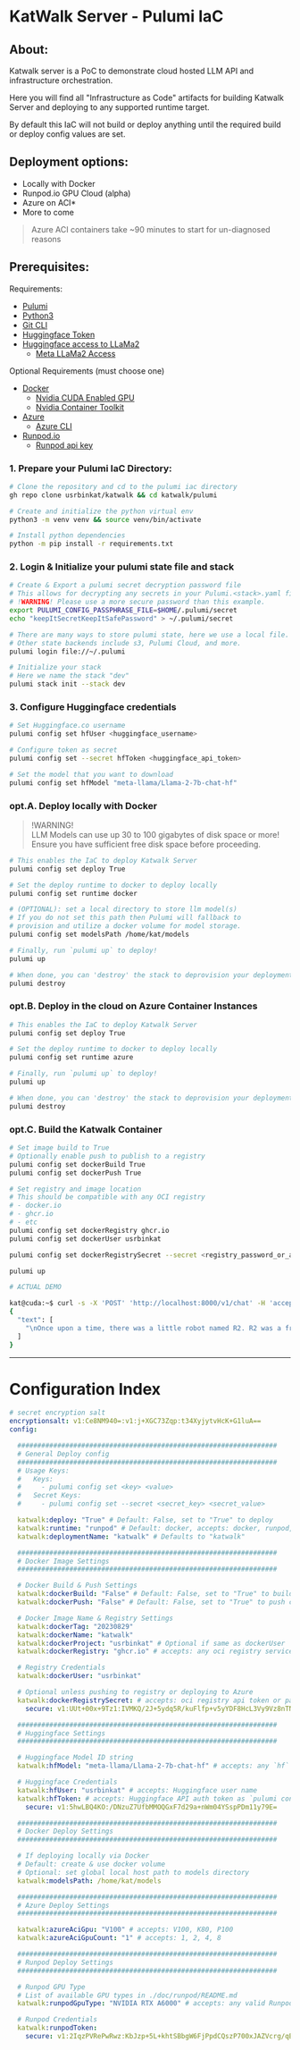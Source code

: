# KatWalk Server - Pulumi IaC

## About:

Katwalk server is a PoC to demonstrate cloud hosted LLM API and infrastructure orchestration.

Here you will find all "Infrastructure as Code" artifacts for building Katwalk Server and deploying to any supported runtime target.

By default this IaC will not build or deploy anything until the required build or deploy config values are set.

## Deployment options:
- Locally with Docker
- Runpod.io GPU Cloud (alpha)
- Azure on ACI*
- More to come

> Azure ACI containers take ~90 minutes to start for un-diagnosed reasons

## Prerequisites:

Requirements:

* [Pulumi](https://www.pulumi.com/docs/install/)
* [Python3](https://www.python.org/downloads/)
* [Git CLI](https://git-scm.com/book/en/v2/Getting-Started-Installing-Git)
* [Huggingface Token](https://huggingface.co/docs/transformers.js/guides/private)
* [Huggingface access to LLaMa2](https://huggingface.co/meta-llama)
  * [Meta LLaMa2 Access](https://ai.meta.com/resources/models-and-libraries/llama-downloads/)

Optional Requirements (must choose one)

* [Docker](https://docs.docker.com/engine/install/)
  * [Nvidia CUDA Enabled GPU](https://developer.nvidia.com/cuda-gpus)
  * [Nvidia Container Toolkit](https://docs.nvidia.com/datacenter/cloud-native/container-toolkit/latest/install-guide.html)
* [Azure](https://azure.microsoft.com/en-us)
  * [Azure CLI](https://learn.microsoft.com/en-us/cli/azure/install-azure-cli)
* [Runpod.io](https://runpod.io)
  * [Runpod api key](https://docs.runpod.io/docs/graphql-api)

### 1. Prepare your Pulumi IaC Directory:

```bash
# Clone the repository and cd to the pulumi iac directory
gh repo clone usrbinkat/katwalk && cd katwalk/pulumi

# Create and initialize the python virtual env
python3 -m venv venv && source venv/bin/activate

# Install python dependencies
python -m pip install -r requirements.txt
```

### 2. Login & Initialize your pulumi state file and stack

```bash
# Create & Export a pulumi secret decryption password file
# This allows for decrypting any secrets in your Pulumi.<stack>.yaml file
# !WARNING! Please use a more secure password than this example.
export PULUMI_CONFIG_PASSPHRASE_FILE=$HOME/.pulumi/secret
echo "keepItSecretKeepItSafePassword" > ~/.pulumi/secret

# There are many ways to store pulumi state, here we use a local file.
# Other state backends include s3, Pulumi Cloud, and more.
pulumi login file://~/.pulumi

# Initialize your stack
# Here we name the stack "dev"
pulumi stack init --stack dev
```


### 3. Configure Huggingface credentials

```bash
# Set Huggingface.co username
pulumi config set hfUser <huggingface_username>

# Configure token as secret
pulumi config set --secret hfToken <huggingface_api_token>

# Set the model that you want to download
pulumi config set hfModel "meta-llama/Llama-2-7b-chat-hf"
```

### opt.A. Deploy locally with Docker

> !WARNING!    
> LLM Models can use up 30 to 100 gigabytes of disk space or more!    
> Ensure you have sufficient free disk space before proceeding.

```bash
# This enables the IaC to deploy Katwalk Server
pulumi config set deploy True

# Set the deploy runtime to docker to deploy locally
pulumi config set runtime docker

# (OPTIONAL): set a local directory to store llm model(s)
# If you do not set this path then Pulumi will fallback to
# provision and utilize a docker volume for model storage.
pulumi config set modelsPath /home/kat/models

# Finally, run `pulumi up` to deploy!
pulumi up

# When done, you can 'destroy' the stack to deprovision your deployment
pulumi destroy
```

### opt.B. Deploy in the cloud on Azure Container Instances

```bash
# This enables the IaC to deploy Katwalk Server
pulumi config set deploy True

# Set the deploy runtime to docker to deploy locally
pulumi config set runtime azure

# Finally, run `pulumi up` to deploy!
pulumi up

# When done, you can 'destroy' the stack to deprovision your deployment
pulumi destroy
```

### opt.C. Build the Katwalk Container

```bash
# Set image build to True
# Optionally enable push to publish to a registry
pulumi config set dockerBuild True
pulumi config set dockerPush True

# Set registry and image location
# This should be compatible with any OCI registry
# - docker.io
# - ghcr.io
# - etc
pulumi config set dockerRegistry ghcr.io
pulumi config set dockerUser usrbinkat

pulumi config set dockerRegistrySecret --secret <registry_password_or_api_token>

pulumi up
```

```bash
# ACTUAL DEMO

kat@cuda:~$ curl -s -X 'POST' 'http://localhost:8000/v1/chat' -H 'accept: application/json' -H 'Content-Type: application/json' -d '{"prompt": "Tell me a story about a little robot."}' | jq .
{
  "text": [
    "\nOnce upon a time, there was a little robot named R2. R2 was a friendly and curious robot who lived in a big city. One day, R2 decided to go on an adventure. He set out to explore the city and learn about all the different things he could see and do.\nAs R2 explored the city, he met all kinds of people. Some were kind and welcoming, while others were scared or suspicious of him. Despite this, R2 continued to be friendly and curious, always asking questions and trying to learn more about the world around him.\nOne day, while R2 was exploring a busy market, he saw a group of people gathered around a little girl who was"
  ]
}
```

-------------------------------------------------------------------------

# Configuration Index
```yaml
# secret encryption salt
encryptionsalt: v1:Ce8NM940=:v1:j+XGC73Zqp:t34XyjytvHcK+G1luA==
config:

  #################################################################
  # General Deploy config
  #################################################################
  # Usage Keys:
  #   Keys:
  #     - pulumi config set <key> <value>
  #   Secret Keys:
  #     - pulumi config set --secret <secret_key> <secret_value>

  katwalk:deploy: "True" # Default: False, set to "True" to deploy
  katwalk:runtime: "runpod" # Default: docker, accepts: docker, runpod, azure
  katwalk:deploymentName: "katwalk" # Defaults to "katwalk"

  #################################################################
  # Docker Image Settings
  #################################################################

  # Docker Build & Push Settings
  katwalk:dockerBuild: "False" # Default: False, set to "True" to build container
  katwalk:dockerPush: "False" # Default: False, set to "True" to push container

  # Docker Image Name & Registry Settings
  katwalk:dockerTag: "20230829"
  katwalk:dockerName: "katwalk"
  katwalk:dockerProject: "usrbinkat" # Optional if same as dockerUser
  katwalk:dockerRegistry: "ghcr.io" # accepts: any oci registry service (e.g. ghcr.io, docker.io, etc.)

  # Registry Credentials
  katwalk:dockerUser: "usrbinkat"

  # Optional unless pushing to registry or deploying to Azure
  katwalk:dockerRegistrySecret: # accepts: oci registry api token or password as `pulumi config set --secret dockerRegistrySecret <token>`
    secure: v1:UUt+00x+9Tz1:IVMKQ/2J+5ydq5R/kuFlfp+v5yYDF8HcL3Vy9Vz8nTNKPU=

  #################################################################
  # Huggingface Settings
  #################################################################

  # Huggingface Model ID string
  katwalk:hfModel: "meta-llama/Llama-2-7b-chat-hf" # accepts: any `hf` format Huggingface model ID

  # Huggingface Credentials
  katwalk:hfUser: "usrbinkat" # accepts: Huggingface user name
  katwalk:hfToken: # accepts: Huggingface API auth token as `pulumi config set --secret hfToken <token>`
    secure: v1:5hwLBQ4KO:/DNzuZ7UfbMMOQGxF7d29a+nWm04YSspPDm11y79E=

  #################################################################
  # Docker Deploy Settings
  #################################################################

  # If deploying locally via Docker
  # Default: create & use docker volume
  # Optional: set global local host path to models directory
  katwalk:modelsPath: /home/kat/models

  #################################################################
  # Azure Deploy Settings
  #################################################################

  katwalk:azureAciGpu: "V100" # accepts: V100, K80, P100
  katwalk:azureAciGpuCount: "1" # accepts: 1, 2, 4, 8

  #################################################################
  # Runpod Deploy Settings
  #################################################################

  # Runpod GPU Type
  # List of available GPU types in ./doc/runpod/README.md
  katwalk:runpodGpuType: "NVIDIA RTX A6000" # accepts: any valid Runpod GPU type

  # Runpod Credentials
  katwalk:runpodToken:
    secure: v1:2IqzPVRePwRwz:KbJzp+5L+khtSBbgW6FjPpdCQszP700xJAZVcrg/qBoo/pbgK=

```